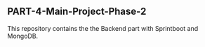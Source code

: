 ## PART-4-Main-Project-Phase-2

This repository contains the the Backend part with Sprintboot and MongoDB.
